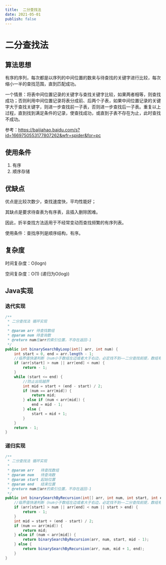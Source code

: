 ```yaml
---
title:  二分查找法
date: 2021-05-01 
publish: false
---
```


# 二分查找法

## 算法思想

有序的序列，每次都是以序列的中间位置的数来与待查找的关键字进行比较，每次缩小一半的查找范围，直到匹配成功。

一个情景：将表中间位置记录的关键字与查找关键字比较，如果两者相等，则查找成功；否则利用中间位置记录将表分成前、后两个子表，如果中间位置记录的关键字大于查找关键字，则进一步查找前一子表，否则进一步查找后一子表。重复以上过程，直到找到满足条件的记录，使查找成功，或直到子表不存在为止，此时查找不成功。

参考：https://baijiahao.baidu.com/s?id=1669750553177807262&wfr=spider&for=pc

## 使用条件

1. 有序
2. 顺序存储



## 优缺点

优点是比较次数少，查找速度快，平均性能好；

其缺点是要求待查表为有序表，且插入删除困难。

因此，折半查找方法适用于不经常变动而查找频繁的有序列表。

使用条件：查找序列是顺序结构，有序。



## 复杂度

时间复杂度：O(logn)

空间复杂度：O(1)    (递归为O(log))



## Java实现

### 迭代实现

```java
/**
 * 二分查找法 循环实现
 *
 * @param arr 待查找数组
 * @param num 待查询数
 * @return num在arr的索引位置，不存在返回-1
 */
public int binarySearchByLoop(int[] arr, int num) {
    int start = 0, end = arr.length - 1;
    //临界值快速判断（num小于数组左边或者大于右边，必定找不到——二分查找前提，数组有序）
    if (arr[start] > num || arr[end] < num) {
        return - 1;
    }
    while (start <= end) {
        //防止出现越界
        int mid = start + (end - start) / 2;
        if (num == arr[mid]) {
            return mid;
        } else if (num < arr[mid]) {
            end = mid - 1;
        } else {
            start = mid + 1;
        }
    }
    return - 1;
}
```

### 递归实现

```java
/**
 * 二分查找法 循环实现
 *
 * @param arr   待查找数组
 * @param num   待查询数
 * @param start 起始位置
 * @param end   结束位置
 * @return num在arr的索引位置，不存在返回-1
 */
public int binarySearchByRecursion(int[] arr, int num, int start, int end) {
    //临界值快速判断（num小于数组左边或者大于右边，必定找不到——二分查找前提，数组有序）   start > end 为递归终止条件
    if (arr[start] > num || arr[end] < num || start > end) {
        return - 1;
    }
    int mid = start + (end - start) / 2;
    if (num == arr[mid]) {
        return mid;
    } else if (num < arr[mid]) {
        return binarySearchByRecursion(arr, num, start, mid - 1);
    } else {
        return binarySearchByRecursion(arr, num, mid + 1, end);
    }
}
```